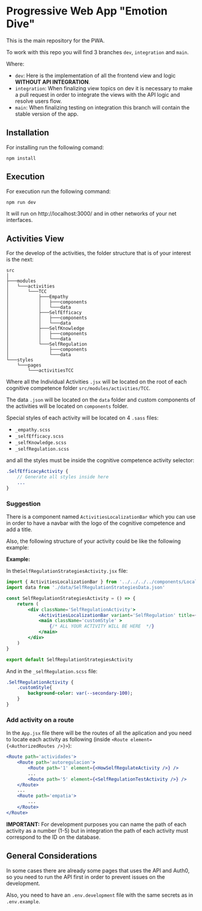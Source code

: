 # Progressive Web App "Emotion Dive"

This is the main repository for the PWA.

To work with this repo you will find 3 branches ``dev``, ``integration`` and ``main``.

Where: 
- ``dev``: Here is the implementation of all the frontend view and logic **WITHOUT API INTEGRATION**.
- ``integration``: When finalizing view topics on dev it is necessary to make a pull request in order to integrate the views with the API logic and resolve users flow.
- ``main``: When finalizing testing on integration this branch will contain the stable version of the app.

## Installation
For installing run the following comand:

```
npm install
```
## Execution
For execution run the following command:
```
npm run dev
```
It will run on  http://localhost:3000/ and in other networks of your net interfaces.

## Activities View
For the develop of the activities, the folder structure that is of your interest is the next:
```
src
│
├───modules
│   └───activities
│       └───TCC
│           ├───Empathy
│           │   ├───components
│           │   └───data
│           ├───SelfEfficacy
│           │   ├───components
│           │   └───data
│           ├───SelfKnowledge
│           │   ├───components
│           │   └───data
│           └───SelfRegulation
│               ├───components
│               └───data
└───styles
    └───pages
        └───activitiesTCC
```
Where all the Individual Activities ``.jsx`` will be located on the root of each cognitive competence folder ``src/modules/activities/TCC``.

The data ``.json`` will be located on the ``data`` folder and custom components of the activities will be located on ``components`` folder.

Special styles of each activity will be located on 4 ``.sass`` files:
- ``_empathy.scss``
- ``_selfEfficacy.scss``
- ``_selfKnowledge.scss``
- ``_selfRegulation.scss``

and all the styles must be inside the cognitive competence activity selector:

```sass
.SelfEfficacyActivity {
	// Generate all styles inside here
    ...
}
```
### Suggestion
There is a component named ``ActivitiesLocalizationBar`` which you can use in order to have a navbar with the logo of the cognitive competence and add a title.

Also, the following structure of your activity could be like the following example:

**Example:**

In the``SelfRegulationStrategiesActivity.jsx`` file:
```jsx
import { ActivitiesLocalizationBar } from '../../../../components/LocalizationBar'
import data from './data/SelfRegulationStrategiesData.json'

const SelfRegulationStrategiesActivity = () => {
	return (
		<div className='SelfRegulationActivity'>
			<ActivitiesLocalizationBar variant='SelfRegulation' title={data.title} />
			<main className='customStyle' >
				{/* ALL YOUR ACTIVITY WILL BE HERE  */}
            </main>
		</div>
	)
}

export default SelfRegulationStrategiesActivity

```
And in the ``_selfRegulation.scss`` file:
```sass
.SelfRegulationActivity {
	.customStyle{
        background-color: var(--secondary-100);
    }
}
```

### Add activity on a route
In the ``App.jsx`` file there will be the routes of all the aplication and you need to locate each activity as following (inside ``<Route element={<AuthorizedRoutes />}>``):
```jsx
<Route path='actividades'>
    <Route path='autoregulacion'>
        <Route path='1' element={<HowSelfRegulateActivity />} />
        ...
        <Route path='5' element={<SelfRegulationTestActivity />} />
    </Route>
    ...
    <Route path='empatia'>
        ...
    </Route>
</Route>
```
**IMPORTANT:** For development purposes you can name the path of each activity as a number (1-5) but in integration the path of each activity must correspond to the ID on the database.

## General Considerations
In some cases there are already some pages that uses the API and Auth0, so you need to run the API first in order to prevent issues on the development.

Also, you need to have an ``.env.development`` file with the same secrets as in ``.env.example``.